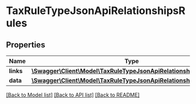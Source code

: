 # TaxRuleTypeJsonApiRelationshipsRules

## Properties
Name | Type | Description | Notes
------------ | ------------- | ------------- | -------------
**links** | [**\Swagger\Client\Model\TaxRuleTypeJsonApiRelationshipsRulesLinks**](TaxRuleTypeJsonApiRelationshipsRulesLinks.md) |  | [optional] 
**data** | [**\Swagger\Client\Model\TaxRuleTypeJsonApiRelationshipsRulesData[]**](TaxRuleTypeJsonApiRelationshipsRulesData.md) |  | [optional] 

[[Back to Model list]](../../README.md#documentation-for-models) [[Back to API list]](../../README.md#documentation-for-api-endpoints) [[Back to README]](../../README.md)

